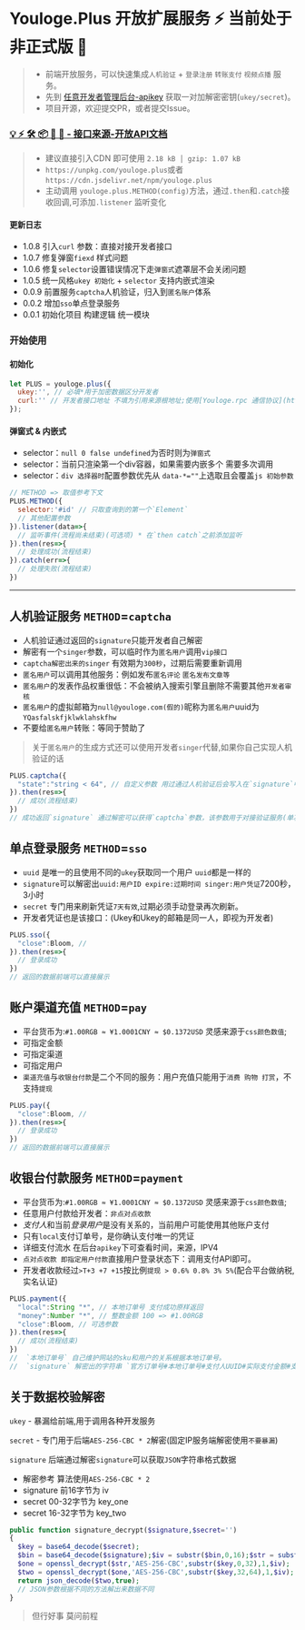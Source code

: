 # Youloge.Plus 开放扩展服务 ⚡ 当前处于非正式版 🚧

> * 前端开放服务，可以快速集成`人机验证` + `登录注册` `转账支付` `视频点播` 服务。
> * 先到 [任意开发者管理后台-apikey](https://www.youloge.com) 获取一对加解密密钥(`ukey/secret`)。
> * 项目开源，欢迎提交PR，或者提交Issue。

### [💡 ⚡️ 🛠️ 📦 🔩 🔑 - 接口来源-开放API文档 ](https://youfeed.github.io/plus)


> - 建议直接引入CDN 即可使用  `2.18 kB │ gzip: 1.07 kB`
> - `https://unpkg.com/youloge.plus`或者`https://cdn.jsdelivr.net/npm/youloge.plus`
> - 主动调用 `youloge.plus.METHOD(config)`方法，通过`.then`和`.catch`接收回调,可添加`.listener` 监听变化

#### 更新日志
- 1.0.8 引入`curl` 参数：直接对接开发者接口
- 1.0.7 修复弹窗`fiexd` 样式问题
- 1.0.6 修复`selector`设置错误情况下走`弹窗式`遮罩层不会关闭问题
- 1.0.5 统一风格`ukey 初始化` + `selector` 支持内嵌式渲染
- 0.0.9 前置服务`captcha`人机验证，归入到`匿名账户`体系
- 0.0.2 增加`sso`单点登录服务
- 0.0.1 初始化项目 构建逻辑 统一模块

### 开始使用
#### 初始化
```js
let PLUS = youloge.plus({
  ukey:'', // 必填*用于加密数据区分开发者
  curl:'' // 开发者接口地址 不填为引用来源根地址;使用[Youloge.rpc 通信协议](https://docs.youloge.com/lic/rpc)
});
```
#### 弹窗式 & 内嵌式
- selector：`null 0 false undefined`为否时则为`弹窗式`
- selector：当前只渲染第一个div容器，如果需要内嵌多个 需要多次调用
- selector：`div 选择器时`配置参数优先从 `data-*=""`上选取且会覆盖`js 初始参数`

``` js
// METHOD => 取值参考下文
PLUS.METHOD({
  selector:'#id' // 只取查询到的第一个`Element`
  // 其他配置参数
}).listener(data=>{
  // 监听事件(流程尚未结束)(可选项) * 在`then catch`之前添加监听
}).then(res=>{
  // 处理成功(流程结束)
}).catch(err=>{
  // 处理失败(流程结束)
})
```

---
##  人机验证服务 `METHOD`=`captcha`

- 人机验证通过返回的`signature`只能开发者自己解密
- 解密有一个`singer`参数，可以临时作为`匿名用户`调用`vip接口`
- `captcha解密出来的singer` 有效期为`300秒`，过期后需要重新调用
- `匿名用户`可以调用其他服务：例如发布`匿名评论` `匿名发布文章等`
- `匿名用户`的发表作品权重很低：不会被纳入搜索引擎且删除不需要其他`开发者审核`
- `匿名用户`的虚拟邮箱为`null@youloge.com(假的)`昵称为`匿名用户`uuid为`YQasfalskfjklwklahskfhw`
- 不要给`匿名用户`转账：等同于赞助了

> 关于`匿名用户`的生成方式还可以使用开发者`singer`代替,如果你自己实现人机验证的话

``` js
PLUS.captcha({
  "state":"string < 64", // 自定义参数 用过通过人机验证后会写入在`signature`中
}).then(res=>{ 
  // 成功(流程结束)
})
// 成功返回`signature` 通过解密可以获得`captcha`参数，该参数用于对接验证服务(单次)
```

## 单点登录服务 `METHOD`=`sso` 

- `uuid` 是唯一的且使用不同的`ukey`获取同一个用户 `uuid`都是一样的
- `signature`可以解密出`uuid:用户ID expire:过期时间 singer:用户凭证`7200秒，3小时
- `secret` 专门用来刷新凭证`7天有效`,过期必须手动登录再次刷新。
- 开发者凭证也是该接口：(Ukey和Ukey的邮箱是同一人，即视为开发者)

``` js
PLUS.sso({
  "close":Bloom, // 
}).then(res=>{
  // 登录成功
})
// 返回的数据前端可以直接展示

```

## 账户渠道充值 `METHOD`=`pay` 
- 平台货币为:`#1.00RGB ≈ ¥1.0001CNY ≈ $0.1372USD` 灵感来源于`css颜色数值`;
- 可指定金额
- 可指定渠道
- 可指定用户
- `渠道充值`与`收银台付款`是二个不同的服务：用户充值只能用于`消费 购物 打赏`，不支持`提现`

``` js
PLUS.pay({
  "close":Bloom, // 
}).then(res=>{
  // 登录成功
})
// 返回的数据前端可以直接展示

```

##  收银台付款服务 `METHOD`=`payment`

- 平台货币为:`#1.00RGB ≈ ¥1.0001CNY ≈ $0.1372USD` 灵感来源于`css颜色数值`;
- 任意用户付款给开发者：`非点对点收款`
- *支付人*和当前*登录用户*是没有关系的，当前用户可能使用其他账户支付
- 只有`local`支付订单号，是你确认支付唯一的凭证
- 详细支付流水 在后台`apikey`下可查看时间，来源，IPV4
- `点对点收款 即指定用户付款`直接用户登录状态下：调用支付API即可。
- 开发者收款经过`>T+3 +7 +15`按比例`提现 > 0.6% 0.8% 3% 5%`(配合平台做纳税,实名认证)

``` js
PLUS.payment({
  "local":String "*", // 本地订单号 支付成功原样返回
  "money":Number "*", // 整数金额 100 => #1.00RGB
  "close":Bloom, // 可选参数
}).then(res=>{ 
  // 成功(流程结束)
})
//  `本地订单号` 自己维护网站的sku和用户的关系根据本地订单号。
//  `signature` 解密出的字符串 `官方订单号#本地订单号#支付人UUID#实际支付金额#支付时间` 使用 `JSON`字符串

```



## 关于数据校验解密

`ukey` - 暴漏给前端,用于调用各种开发服务

`secret` - 专门用于后端`AES-256-CBC * 2`解密(固定IP服务端解密使用`不要暴漏`)

`signature` 后端通过解密`signature`可以获取`JSON`字符串格式数据

-  解密参考 算法使用`AES-256-CBC * 2`
-  signature 前16字节为 iv 
-  secret 00-32字节为 key_one
-  secret 16-32字节为 key_two

``` php
public function signature_decrypt($signature,$secret='')
{
  $key = base64_decode($secret);
  $bin = base64_decode($signature);$iv = substr($bin,0,16);$str = substr($bin,16);
  $one = openssl_decrypt($str,'AES-256-CBC',substr($key,0,32),1,$iv);
  $two = openssl_decrypt($one,'AES-256-CBC',substr($key,32,64),1,$iv);
  return json_decode($two,true);
  // JSON参数根据不同的方法解出来数据不同
}
```

> 但行好事 莫问前程